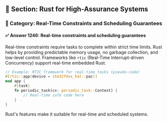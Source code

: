 ## 📘 Section: Rust for High-Assurance Systems
### 🔹 Category: Real-Time Constraints and Scheduling Guarantees
#### ✅ Answer 1246: Real-time constraints and scheduling guarantees

Real-time constraints require tasks to complete within strict time limits. Rust helps by providing predictable memory usage, no garbage collection, and low-level control. Frameworks like `rtic` (Real-Time Interrupt-driven Concurrency) support real-time embedded Rust.

```rust
// Example: RTIC framework for real-time tasks (pseudo-code)
#[rtic::app(device = stm32f4xx_hal::pac)]
mod app {
    #[task]
    fn periodic_task(cx: periodic_task::Context) {
        // Real-time safe code here
    }
}
```

Rust's features make it suitable for real-time and scheduled systems.
